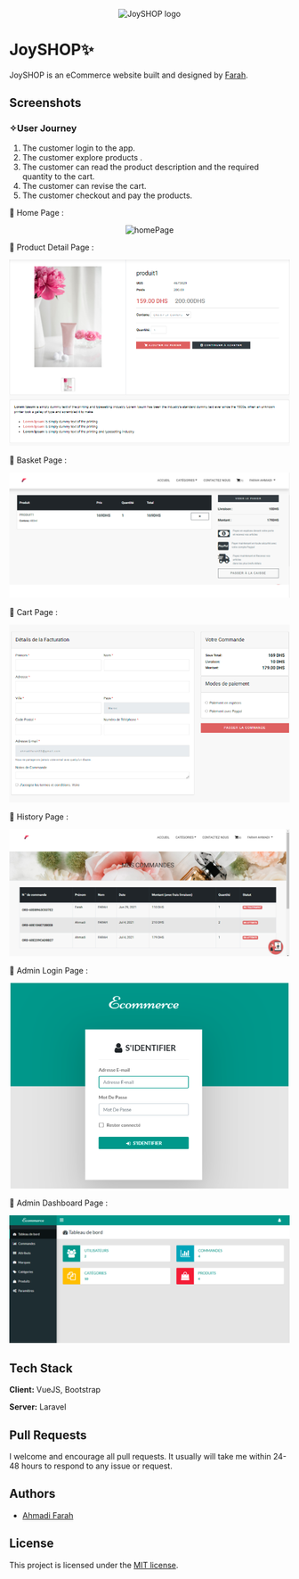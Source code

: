<p align="center">
  <img width="200" src="https://user-images.githubusercontent.com/70212296/138898502-0e184c30-9212-487f-9fd1-e26c7281b0ff.png" alt="JoySHOP logo">
</p>

# JoySHOP✨

JoySHOP is an eCommerce website built and designed by [Farah](https://twitter.com/ahmadiF__).

## Screenshots
### ✧User Journey
1. The customer login to the app.
2. The customer explore products .
3. The customer can read the product description and the required quantity to the cart.
4. The customer can revise the cart.
5. The customer checkout and pay the products.
 
🙈 Home Page :

<p align="center">
  <img width="400" src="https://i.pinimg.com/originals/1b/fa/d1/1bfad196771fa5c62800e9c5cd6c460c.jpg" alt="homePage">
</p>

🙈 Product Detail Page :

<p align="center">
  <img  src="https://github.com/Ray0Emma/JoySHOP/blob/main/public/documents/product_page.png" alt="homePage">
</p>

🙈 Basket Page :

<p align="center">
  <img src="https://github.com/Ray0Emma/JoySHOP/blob/main/public/documents/Basket%20page.png" alt="homePage">
</p>

🙈 Cart Page :

<p align="center">
  <img src="https://github.com/Ray0Emma/JoySHOP/blob/main/public/documents/cart%20page.png" alt="homePage">
</p>

🙈 History Page :

<p align="center">
  <img src="https://github.com/Ray0Emma/JoySHOP/blob/main/public/documents/history.png" alt="homePage">
</p>

🙈 Admin Login Page :

<p align="center">
   <img width="500" src="https://github.com/Ray0Emma/JoySHOP/blob/main/public/documents/Login_admin.png" alt="Admin Login Page">
</p>

🙈 Admin Dashboard Page :

<p align="center">
   <img  src="https://github.com/Ray0Emma/JoySHOP/blob/main/public/documents/dashboard.png" alt="DashboardPage">
</p>

## Tech Stack

**Client:** VueJS, Bootstrap

**Server:** Laravel

## Pull Requests

I welcome and encourage all pull requests. It usually will take me within 24-48 hours to respond to any issue or request.

## Authors

- [Ahmadi Farah](https://twitter.com/ahmadiF__)

## License

This project is licensed under the [MIT license](https://opensource.org/licenses/MIT).
